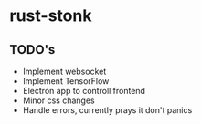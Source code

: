 # rust-stonk

## TODO's

* Implement websocket
* Implement TensorFlow
* Electron app to controll frontend
* Minor css changes
* Handle errors, currently prays it don't panics
